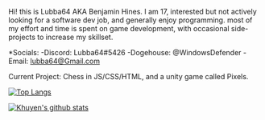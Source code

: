 Hi! this is Lubba64 AKA Benjamin Hines. I am 17, interested but not actively looking for a software dev job, and generally enjoy programming. most of my effort and time is spent on game development, with occasional side-projects to increase my skillset.

*Socials:
  -Discord: Lubba64#5426
  -Dogehouse: @WindowsDefender
  -Email: lubba64@Gmail.com

Current Project: Chess in JS/CSS/HTML, and a unity game called Pixels.

[![Top Langs](https://github-readme-stats.vercel.app/api/top-langs/?username=Lubba-64)](https://github.com/anuraghazra/github-readme-stats)

[![Khuyen's github stats](https://github-readme-stats.vercel.app/api?username=Lubba-64&count_private=true&show_icons=true&theme=radical&hide_rank=false)](https://github.com/anuraghazra/github-readme-stats)
